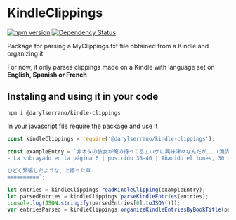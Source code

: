 # KindleClippings 
[![npm version](https://badge.fury.io/js/%40darylserrano%2Fkindle-clippings.svg)](https://badge.fury.io/js/%40darylserrano%2Fkindle-clippings)
<span class="badge-daviddm"><a href="https://david-dm.org/DarylSerrano/KindleClippings" title="View the status of this project's dependencies on DavidDM"><img src="https://david-dm.org/DarylSerrano/KindleClippings.svg" alt="Dependency Status" /></a></span>

Package for parsing a MyClippings.txt file obtained from a Kindle and organizing it


For now, it only parses clippings made on a Kindle with language set on **English, Spanish or French**
## Instaling and using it in your code
`npm i @darylserrano/kindle-clippings`

In your javascript file require the package and use it
```javascript
const kindleClippings = require('@darylserrano/kindle-clippings');

const exampleEntry = `非オタの彼女が俺の持ってるエロゲに興味津々なんだが…… (滝沢　慧;睦茸)
- La subrayado en la página 6 | posición 36-40 | Añadido el lunes, 30 de septiembre de 2019 18:00:39

ひどく緊張したような、上擦った声
==========`;

let entries = kindleClippings.readKindleClipping(exampleEntry);
let parsedEntries = kindleClippings.parseKindleEntries(entries); 
console.log(JSON.stringify(parsedEntries[0].toJSON()));
var entriesParsed = kindleClippings.organizeKindleEntriesByBookTitle(parsedEntries);

```
